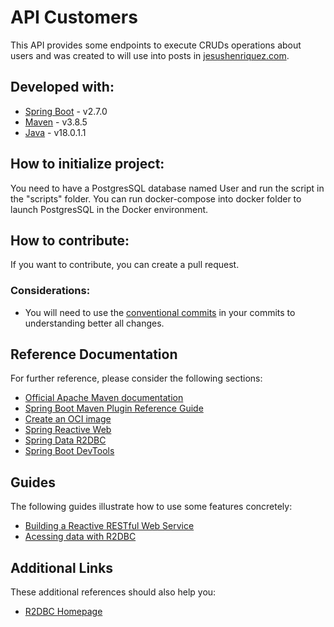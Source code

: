 # API Customers

This API provides some endpoints to execute CRUDs operations about users and was created to will use into posts in [jesushenriquez.com](https://jesushenriquez.com).

## Developed with:

* [Spring Boot](https://spring.io/projects/spring-boot) - v2.7.0
* [Maven](https://maven.apache.org/) - v3.8.5
* [Java](https://jdk.java.net/) - v18.0.1.1

## How to initialize project:

You need to have a PostgresSQL database named User and run the script in the
"scripts" folder. You can run docker-compose into docker folder to launch PostgresSQL in the 
Docker environment.

## How to contribute:

If you want to contribute, you can create a pull request.

### Considerations:
- You will need to use the [conventional commits](https://www.conventionalcommits.org/en/v1.0.0/) in your commits to understanding better all changes.

## Reference Documentation

For further reference, please consider the following sections:

* [Official Apache Maven documentation](https://maven.apache.org/guides/index.html)
* [Spring Boot Maven Plugin Reference Guide](https://docs.spring.io/spring-boot/docs/2.7.0/maven-plugin/reference/html/)
* [Create an OCI image](https://docs.spring.io/spring-boot/docs/2.7.0/maven-plugin/reference/html/#build-image)
* [Spring Reactive Web](https://docs.spring.io/spring-boot/docs/2.7.0/reference/htmlsingle/#web.reactive)
* [Spring Data R2DBC](https://docs.spring.io/spring-boot/docs/2.7.0/reference/htmlsingle/#boot-features-r2dbc)
* [Spring Boot DevTools](https://docs.spring.io/spring-boot/docs/2.7.0/reference/htmlsingle/#using-boot-devtools)

## Guides

The following guides illustrate how to use some features concretely:

* [Building a Reactive RESTful Web Service](https://spring.io/guides/gs/reactive-rest-service/)
* [Acessing data with R2DBC](https://spring.io/guides/gs/accessing-data-r2dbc/)

## Additional Links

These additional references should also help you:

* [R2DBC Homepage](https://r2dbc.io)

